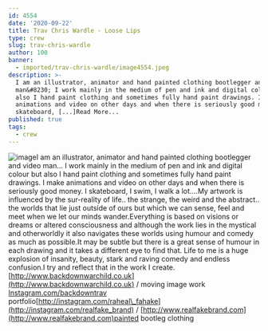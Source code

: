 ```yaml
---
id: 4554
date: '2020-09-22'
title: Trav Chris Wardle - Loose Lips
type: crew
slug: trav-chris-wardle
author: 100
banner:
  - imported/trav-chris-wardle/image4554.jpeg
description: >-
  I am an illustrator, animator and hand painted clothing bootlegger and video
  man&#8230; I work mainly in the medium of pen and ink and digital colour but
  also I hand paint clothing and sometimes fully hand paint drawings. I make
  animations and video on other days and when there is seriously good money. I
  skateboard, [...]Read More...
published: true
tags:
  - crew
---
```

![image](../imported/trav-chris-wardle/image4554.jpeg)I am an illustrator, animator and hand painted clothing bootlegger and video man… I work mainly in the medium of pen and ink and digital colour but also I hand paint clothing and sometimes fully hand paint drawings. I make animations and video on other days and when there is seriously good money. I skateboard, I swim, I walk a lot….My artwork is influenced by the sur-reality of life.. the strange, the weird and the abstract.. the worlds that lie just outside of ours but which we can sense, feel and meet when we let our minds wander.Everything is based on visions or dreams or altered consciousness and although the work lies in the mystical and otherworldly it also navigates these worlds using humour and comedy as much as possible.It may be subtle but there is a great sense of humour in each drawing and it takes a different eye to find that. Life to me is a huge explosion of insanity, beauty, stark and raving comedy and endless confusion.I try and reflect that in the work I create.[](http://www.backdownwarchild.co.uk)[http://www.backdownwarchild.co.uk](http://www.backdownwarchild.co.uk) / moving image work  
[Instagram.com/backdowntrav](http://instagram.com/backdowntrav?fbclid=IwAR2AymvYTSnN3WAHNEHBwGVzmZGZKwZ-p3MhiIlPbbaR9RBQRMV_7aKAWy0)  portfolio[http://instagram.com/raheal\_fahake](http://instagram.com/realfake_brand) / [http://www.realfakebrand.com](http://www.realfakebrand.com)painted bootleg clothing